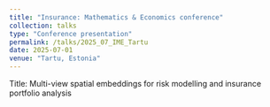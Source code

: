 ```yaml
---
title: "Insurance: Mathematics & Economics conference"
collection: talks
type: "Conference presentation"
permalink: /talks/2025_07_IME_Tartu
date: 2025-07-01
venue: "Tartu, Estonia"
---
```


Title: Multi-view spatial embeddings for risk modelling and insurance portfolio analysis